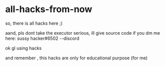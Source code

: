 # all-hacks-from-now
so,
there is all hacks here ;)


aand,
pls dont take the executor serious,
ill give source code if you dm me here:
sussy hacker#6502 --discord 

ok gl using hacks

and remember , this hacks are only for educational purpose (for me)
